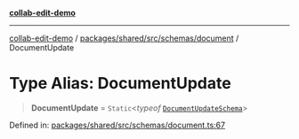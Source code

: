 [**collab-edit-demo**](../../../../../../README.md)

***

[collab-edit-demo](../../../../../../README.md) / [packages/shared/src/schemas/document](../README.md) / DocumentUpdate

# Type Alias: DocumentUpdate

> **DocumentUpdate** = `Static`\<*typeof* [`DocumentUpdateSchema`](../variables/DocumentUpdateSchema.md)\>

Defined in: [packages/shared/src/schemas/document.ts:67](https://github.com/austyle-io/pub-sub-demo/blob/facd25f09850fc4e78e94ce267c52e173d869933/packages/shared/src/schemas/document.ts#L67)
